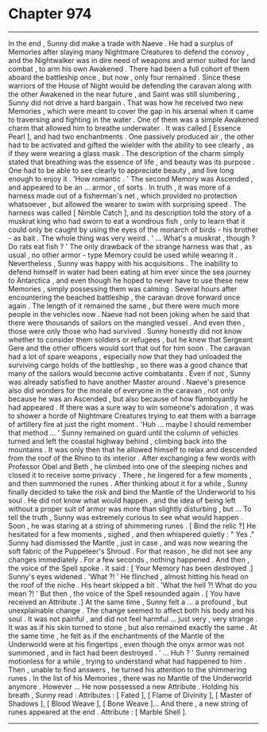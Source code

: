 
# Chapter 974


---

In the end , Sunny did make a trade with Naeve . He had a surplus of Memories after slaying many Nightmare Creatures to defend the convoy , and the Nightwalker was in dire need of weapons and armor suited for land combat , to arm his own Awakened .
There had been a full cohort of them aboard the battleship once , but now , only four remained . Since these warriors of the House of Night would be defending the caravan along with the other Awakened in the near future , and Saint was still slumbering , Sunny did not drive a hard bargain .
That was how he received two new Memories , which were meant to cover the gap in his arsenal when it came to traversing and fighting in the water .
One of them was a simple Awakened charm that allowed him to breathe underwater . It was called [ Essence Pearl ], and had two enchantments . One passively produced air , the other had to be activated and gifted the wielder with the ability to see clearly , as if they were wearing a glass mask .
The description of the charm simply stated that breathing was the essence of life , and beauty was its purpose . One had to be able to see clearly to appreciate beauty , and live long enough to enjoy it .
'How romantic . '
The second Memory was Ascended , and appeared to be an ... armor , of sorts . In truth , it was more of a harness made out of a fisherman's net , which provided no protection whatsoever , but allowed the wearer to swim with surprising speed .
The harness was called [ Nimble Catch ], and its description told the story of a muskrat king who had sworn to eat a wondrous fish , only to learn that it could only be caught by using the eyes of the monarch of birds - his brother - as bait . The whole thing was very weird .
' ... What's a muskrat , though ? Do rats eat fish ? '
The only drawback of the strange harness was that , as usual , no other armor - type Memory could be used while wearing it . Nevertheless , Sunny was happy with his acquisitions . The inability to defend himself in water had been eating at him ever since the sea journey to Antarctica , and even though he hoped to never have to use these new Memories , simply possessing them was calming .
Several hours after encountering the beached battleship , the caravan drove forward once again . The length of it remained the same , but there were much more people in the vehicles now .
Naeve had not been joking when he said that there were thousands of sailors on the mangled vessel . And even then , those were only those who had survived . Sunny honestly did not know whether to consider them soldiers or refugees , but he knew that Sergeant Gere and the other officers would sort that out for him soon .
The caravan had a lot of spare weapons , especially now that they had unloaded the surviving cargo holds of the battleship , so there was a good chance that many of the sailors would become active combatants . Even if not , Sunny was already satisfied to have another Master around .
Naeve's presence also did wonders for the morale of everyone in the caravan , not only because he was an Ascended , but also because of how flamboyantly he had appeared . If there was a sure way to win someone's adoration , it was to shower a horde of Nightmare Creatures trying to eat them with a barrage of artillery fire at just the right moment .
'Huh ... maybe I should remember that method ... '
Sunny remained on guard until the column of vehicles turned and left the coastal highway behind , climbing back into the mountains . It was only then that he allowed himself to relax and descended from the roof of the Rhino to its interior .
After exchanging a few words with Professor Obel and Beth , he climbed into one of the sleeping niches and closed it to receive some privacy .
There , he lingered for a few moments , and then summoned the runes .
After thinking about it for a while , Sunny finally decided to take the risk and bind the Mantle of the Underworld to his soul . He did not know what would happen , and the idea of being left without a proper suit of armor was more than slightly disturbing , but ...
To tell the truth , Sunny was extremely curious to see what would happen .
Soon , he was staring at a string of shimmering runes .
[ Bind the relic ?]
He hesitated for a few moments , sighed , and then whispered quietly :
" Yes ."
Sunny had dismissed the Mantle , just in case , and was now wearing the soft fabric of the Puppeteer's Shroud . For that reason , he did not see any changes immediately .
For a few seconds , nothing happened .
And then , the voice of the Spell spoke .
It said :
[ Your Memory has been destroyed .]
Sunny's eyes widened .
'What ?! '
He flinched , almost hitting his head on the roof of the niche . His heart skipped a bit .
'What the hell ?! What do you mean ?! '
But then , the voice of the Spell resounded again .
[ You have received an Attribute .]
At the same time , Sunny felt a ... a profound , but unexplainable change . The change seemed to affect both his body and his soul .
It was not painful , and did not feel harmful ... just very , very strange .
It was as if his skin turned to stone , but also remained exactly the same .
At the same time , he felt as if the enchantments of the Mantle of the Underworld were at his fingertips , even though the onyx armor was not summoned , and in fact had been destroyed .
' ... Huh ? '
Sunny remained motionless for a while , trying to understand what had happened to him . Then , unable to find answers , he turned his attention to the shimmering runes .
In the list of his Memories , there was no Mantle of the Underworld anymore .
However ...
He now possessed a new Attribute .
Holding his breath , Sunny read :
Attributes : [ Fated ], [ Flame of Divinity ], [ Master of Shadows ], [ Blood Weave ], [ Bone Weave ]...
And there , a new string of runes appeared at the end .
Attribute : [ Marble Shell ].

---

